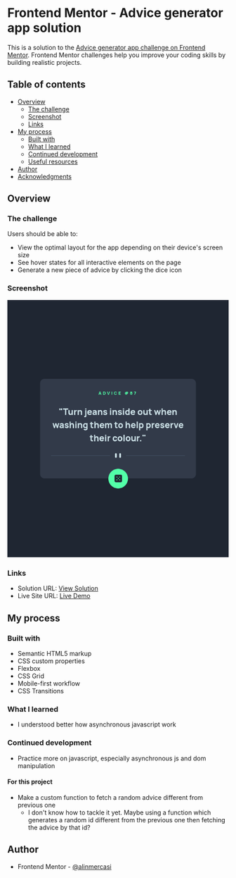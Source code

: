 # Frontend Mentor - Advice generator app solution

This is a solution to the [Advice generator app challenge on Frontend Mentor](https://www.frontendmentor.io/challenges/advice-generator-app-QdUG-13db). Frontend Mentor challenges help you improve your coding skills by building realistic projects.

## Table of contents

- [Overview](#overview)
  - [The challenge](#the-challenge)
  - [Screenshot](#screenshot)
  - [Links](#links)
- [My process](#my-process)
  - [Built with](#built-with)
  - [What I learned](#what-i-learned)
  - [Continued development](#continued-development)
  - [Useful resources](#useful-resources)
- [Author](#author)
- [Acknowledgments](#acknowledgments)

## Overview

### The challenge

Users should be able to:

- View the optimal layout for the app depending on their device's screen size
- See hover states for all interactive elements on the page
- Generate a new piece of advice by clicking the dice icon

### Screenshot

![](./design/screenshot.png)

### Links

- Solution URL: [View Solution](https://www.frontendmentor.io/solutions/flexbox-custom-properties-and-mobile-first-approach--zD8Vn7nIP)
- Live Site URL: [Live Demo](https://alinmercasi.github.io/advice-generator-app/)

## My process

### Built with

- Semantic HTML5 markup
- CSS custom properties
- Flexbox
- CSS Grid
- Mobile-first workflow
- CSS Transitions

### What I learned

- I understood better how asynchronous javascript work

### Continued development

- Practice more on javascript, especially asynchronous js and dom manipulation

#### For this project

- Make a custom function to fetch a random advice different from previous one
  - I don't know how to tackle it yet. Maybe using a function which generates a random id different from the previous one then fetching the advice by that id?

## Author

- Frontend Mentor - [@alinmercasi](https://www.frontendmentor.io/profile/alinmercasi)
